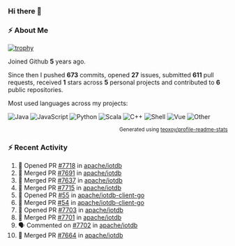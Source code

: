### Hi there 👋

### :zap: About Me

[![trophy](https://github-profile-trophy.vercel.app/?username=HTHou&theme=onedark)](https://github.com/ryo-ma/github-profile-trophy)
   
Joined Github **5** years ago.

Since then I pushed **673** commits, opened **27** issues, submitted **611** pull requests, received **1** stars across **5** personal projects and contributed to **6** public repositories.

Most used languages across my projects:

![Java](https://img.shields.io/static/v1?style=flat-square&label=%E2%A0%80&color=555&labelColor=%23b07219&message=Java%EF%B8%B194.4%25)
![JavaScript](https://img.shields.io/static/v1?style=flat-square&label=%E2%A0%80&color=555&labelColor=%23f1e05a&message=JavaScript%EF%B8%B11.4%25)
![Python](https://img.shields.io/static/v1?style=flat-square&label=%E2%A0%80&color=555&labelColor=%233572A5&message=Python%EF%B8%B10.7%25)
![Scala](https://img.shields.io/static/v1?style=flat-square&label=%E2%A0%80&color=555&labelColor=%23c22d40&message=Scala%EF%B8%B10.6%25)
![C++](https://img.shields.io/static/v1?style=flat-square&label=%E2%A0%80&color=555&labelColor=%23f34b7d&message=C%2B%2B%EF%B8%B10.6%25)
![Shell](https://img.shields.io/static/v1?style=flat-square&label=%E2%A0%80&color=555&labelColor=%2389e051&message=Shell%EF%B8%B10.4%25)
![Vue](https://img.shields.io/static/v1?style=flat-square&label=%E2%A0%80&color=555&labelColor=%2341b883&message=Vue%EF%B8%B10.3%25)
![Other](https://img.shields.io/static/v1?style=flat-square&label=%E2%A0%80&color=555&labelColor=%23ededed&message=Other%EF%B8%B11.2%25)

<p align="right"><sub>Generated using <a href="https://github.com/marketplace/actions/profile-readme-stats">teoxoy/profile-readme-stats</a></sub></p>


<!--![](https://github.com/HTHou/HTHou/blob/output/github-contribution-grid-snake.svg)-->

<!--![Haonan Hou's github stats](https://github-readme-stats.vercel.app/api?username=HTHou&count_private=true&show_icons=true&theme=onedark)-->

<!--![Haonan Hou's wakatime stats](https://github-readme-stats.vercel.app/api/wakatime?username=HTHou&layout=compact&theme=onedark)-->

<!--![Top Langs](https://github-readme-stats.vercel.app/api/top-langs/?username=HTHou&theme=onedark&layout=compact)-->

### :zap: Recent Activity
<!--START_SECTION:activity-->
1. 💪 Opened PR [#7718](https://github.com/apache/iotdb/pull/7718) in [apache/iotdb](https://github.com/apache/iotdb)
2. 🎉 Merged PR [#7691](https://github.com/apache/iotdb/pull/7691) in [apache/iotdb](https://github.com/apache/iotdb)
3. 🎉 Merged PR [#7637](https://github.com/apache/iotdb/pull/7637) in [apache/iotdb](https://github.com/apache/iotdb)
4. 🎉 Merged PR [#7715](https://github.com/apache/iotdb/pull/7715) in [apache/iotdb](https://github.com/apache/iotdb)
5. 💪 Opened PR [#55](https://github.com/apache/iotdb-client-go/pull/55) in [apache/iotdb-client-go](https://github.com/apache/iotdb-client-go)
6. 🎉 Merged PR [#54](https://github.com/apache/iotdb-client-go/pull/54) in [apache/iotdb-client-go](https://github.com/apache/iotdb-client-go)
7. 💪 Opened PR [#7703](https://github.com/apache/iotdb/pull/7703) in [apache/iotdb](https://github.com/apache/iotdb)
8. 🎉 Merged PR [#7701](https://github.com/apache/iotdb/pull/7701) in [apache/iotdb](https://github.com/apache/iotdb)
9. 🗣 Commented on [#7702](https://github.com/apache/iotdb/issues/7702) in [apache/iotdb](https://github.com/apache/iotdb)
10. 🎉 Merged PR [#7664](https://github.com/apache/iotdb/pull/7664) in [apache/iotdb](https://github.com/apache/iotdb)
<!--END_SECTION:activity-->

<!--
**HTHou/HTHou** is a ✨ _special_ ✨ repository because its `README.md` (this file) appears on your GitHub profile.

Here are some ideas to get you started:

- 🔭 I’m currently working on ...
- 🌱 I’m currently learning ...
- 👯 I’m looking to collaborate on ...
- 🤔 I’m looking for help with ...
- 💬 Ask me about ...
- 📫 How to reach me: ...
- 😄 Pronouns: ...
- ⚡ Fun fact: ...
-->
